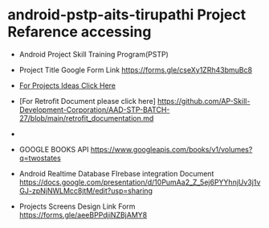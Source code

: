 # android-pstp-aits-tirupathi Project Refarence accessing
* Android Project Skill Training Program(PSTP)

* Project Title Google Form Link https://forms.gle/cseXy1ZRh43bmuBc8

* [For Projects Ideas Click Here](https://1000projects.org/academic-android-projects.html)
*  [For Retrofit Document please click here] https://github.com/AP-Skill-Development-Corporation/AAD-STP-BATCH-27/blob/main/retrofit_documentation.md 
*  
*  GOOGLE BOOKS API https://www.googleapis.com/books/v1/volumes?q=twostates
*  Android Realtime Database FIrebase integration Document https://docs.google.com/presentation/d/10PumAa2_Z_5ej6PYYhnjUv3j1vGJ-zpNjNWLMcc8jtM/edit?usp=sharing
*  Projects Screens Design Link Form https://forms.gle/aeeBPPdjiNZBjAMY8


